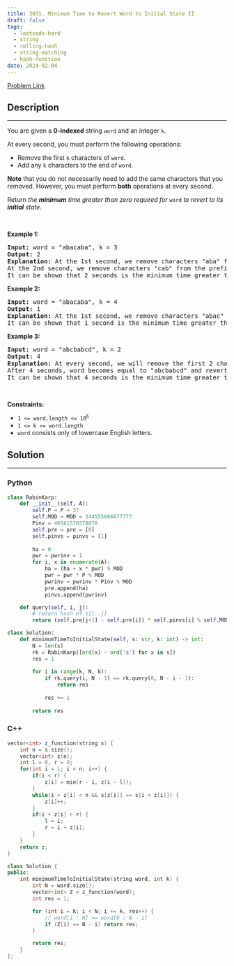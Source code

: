 ```yaml
---
title: 3031. Minimum Time to Revert Word to Initial State II
draft: false
tags: 
  - leetcode-hard
  - string
  - rolling-hash
  - string-matching
  - hash-function
date: 2024-02-04
---
```


[Problem Link](https://leetcode.com/problems/minimum-time-to-revert-word-to-initial-state-ii/)

## Description

---
<p>You are given a <strong>0-indexed</strong> string <code>word</code> and an integer <code>k</code>.</p>

<p>At every second, you must perform the following operations:</p>

<ul>
	<li>Remove the first <code>k</code> characters of <code>word</code>.</li>
	<li>Add any <code>k</code> characters to the end of <code>word</code>.</li>
</ul>

<p><strong>Note</strong> that you do not necessarily need to add the same characters that you removed. However, you must perform <strong>both</strong> operations at every second.</p>

<p>Return <em>the <strong>minimum</strong> time greater than zero required for</em> <code>word</code> <em>to revert to its <strong>initial</strong> state</em>.</p>

<p>&nbsp;</p>
<p><strong class="example">Example 1:</strong></p>

<pre>
<strong>Input:</strong> word = &quot;abacaba&quot;, k = 3
<strong>Output:</strong> 2
<strong>Explanation:</strong> At the 1st second, we remove characters &quot;aba&quot; from the prefix of word, and add characters &quot;bac&quot; to the end of word. Thus, word becomes equal to &quot;cababac&quot;.
At the 2nd second, we remove characters &quot;cab&quot; from the prefix of word, and add &quot;aba&quot; to the end of word. Thus, word becomes equal to &quot;abacaba&quot; and reverts to its initial state.
It can be shown that 2 seconds is the minimum time greater than zero required for word to revert to its initial state.
</pre>

<p><strong class="example">Example 2:</strong></p>

<pre>
<strong>Input:</strong> word = &quot;abacaba&quot;, k = 4
<strong>Output:</strong> 1
<strong>Explanation:</strong> At the 1st second, we remove characters &quot;abac&quot; from the prefix of word, and add characters &quot;caba&quot; to the end of word. Thus, word becomes equal to &quot;abacaba&quot; and reverts to its initial state.
It can be shown that 1 second is the minimum time greater than zero required for word to revert to its initial state.
</pre>

<p><strong class="example">Example 3:</strong></p>

<pre>
<strong>Input:</strong> word = &quot;abcbabcd&quot;, k = 2
<strong>Output:</strong> 4
<strong>Explanation:</strong> At every second, we will remove the first 2 characters of word, and add the same characters to the end of word.
After 4 seconds, word becomes equal to &quot;abcbabcd&quot; and reverts to its initial state.
It can be shown that 4 seconds is the minimum time greater than zero required for word to revert to its initial state.
</pre>

<p>&nbsp;</p>
<p><strong>Constraints:</strong></p>

<ul>
	<li><code>1 &lt;= word.length &lt;= 10<sup>6</sup></code></li>
	<li><code>1 &lt;= k &lt;= word.length</code></li>
	<li><code>word</code> consists only of lowercase English letters.</li>
</ul>


## Solution

---
### Python
``` py title='minimum-time-to-revert-word-to-initial-state-ii'
class RabinKarp:
    def __init__(self, A):
        self.P = P = 37
        self.MOD = MOD = 344555666677777
        Pinv = 46561576578078
        self.pre = pre = [0]
        self.pinvs = pinvs = [1]
        
        ha = 0
        pwr = pwrinv = 1
        for i, x in enumerate(A):
            ha = (ha + x * pwr) % MOD
            pwr = pwr * P % MOD
            pwrinv = pwrinv * Pinv % MOD
            pre.append(ha)
            pinvs.append(pwrinv)

    def query(self, i, j):
        # return hash of s[i..j]
        return (self.pre[j+1] - self.pre[i]) * self.pinvs[i] % self.MOD

class Solution:
    def minimumTimeToInitialState(self, s: str, k: int) -> int:
        N = len(s)
        rk = RabinKarp([ord(x) - ord('a') for x in s])
        res = 1
        
        for i in range(k, N, k):
            if rk.query(i, N - 1) == rk.query(0, N - i - 1):
                return res
            
            res += 1
        
        return res
```
### C++
``` cpp title='minimum-time-to-revert-word-to-initial-state-ii'
vector<int> z_function(string s) {
    int n = s.size();
    vector<int> z(n);
    int l = 0, r = 0;
    for(int i = 1; i < n; i++) {
        if(i < r) {
            z[i] = min(r - i, z[i - l]);
        }
        while(i + z[i] < n && s[z[i]] == s[i + z[i]]) {
            z[i]++;
        }
        if(i + z[i] > r) {
            l = i;
            r = i + z[i];
        }
    }
    return z;
}

class Solution {
public:
    int minimumTimeToInitialState(string word, int k) {
        int N = word.size();
        vector<int> Z = z_function(word);
        int res = 1;

        for (int i = k; i < N; i += k, res++) {
            // word[i : N] == word[0 : N - i]
            if (Z[i] == N - i) return res;
        }

        return res;
    }
};
```

